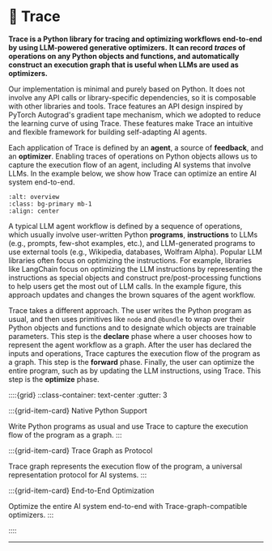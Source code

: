 # 🎯 Trace

**Trace is a Python library for tracing and optimizing workflows end-to-end by using LLM-powered generative optimizers.**
**It can record *traces* of operations on any Python objects and functions, and automatically construct an execution graph that is useful when LLMs are used as optimizers.**

Our implementation is minimal and purely based on Python. It does not involve any API calls or library-specific dependencies, so it is composable with other libraries and tools. 
Trace features an API design inspired by PyTorch Autograd's gradient tape mechanism, which we adopted to reduce the learning curve of using Trace. 
These features make Trace an intuitive and flexible framework for building self-adapting AI agents.

Each application of Trace is defined by an **agent**, a source of **feedback**, and an **optimizer**.
Enabling traces of operations on Python objects allows us to capture the execution flow of an agent, including AI systems that involve LLMs.
In the example below, we show how Trace can optimize an entire AI system end-to-end.

```{image} images/agent_workflow.png
:alt: overview
:class: bg-primary mb-1
:align: center
```

A typical LLM agent workflow is defined by a sequence of operations, which usually involve user-written Python **programs**, **instructions** to LLMs (e.g.,
prompts, few-shot examples, etc.), and LLM-generated programs to use external tools (e.g., Wikipedia, databases, Wolfram Alpha). Popular LLM libraries often focus on optimizing the instructions.
For example, libraries like LangChain focus on optimizing the LLM instructions by representing the instructions as special objects
and construct pre/post-processing functions to help users get the most out of LLM calls. In the example figure, this approach updates
and changes the brown squares of the agent workflow.

Trace takes a different approach.
The user writes the Python program as usual, and then uses primitives like `node` and `@bundle` to wrap over their Python objects and functions and to designate which objects are trainable parameters.
This step is the **declare** phase where a user chooses how to represent the agent workflow as a graph.
After the user has declared the inputs and operations, Trace captures the execution flow of the program as a graph. This step is the **forward** phase.
Finally, the user can optimize the entire program, such as by updating the LLM instructions, using Trace. This step is the **optimize** phase.


::::{grid}
::class-container: text-center :gutter: 3

:::{grid-item-card} Native Python Support

Write Python programs as usual and use Trace to capture the execution flow of the program as a graph.
:::

:::{grid-item-card} Trace Graph as Protocol

Trace graph represents the execution flow of the program, a universal representation protocol for AI systems.
:::

:::{grid-item-card} End-to-End Optimization

Optimize the entire AI system end-to-end with Trace-graph-compatible optimizers.
:::

::::



----


<!-- ```{tableofcontents}
``` -->